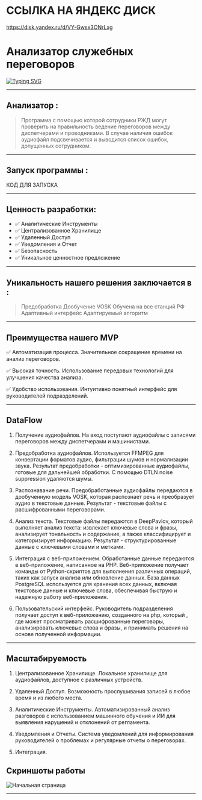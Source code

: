 # ССЫЛКА НА ЯНДЕКС ДИСК

https://disk.yandex.ru/d/VY-Gwsx3ONrLxg

# Анализатор служебных переговоров

[![Typing SVG](https://readme-typing-svg.herokuapp.com?color=%&lines=Автоматизация+Мультиплатформенность)](https://git.io/typing-svg)

---

## Анализатор :

> Программа с помощью которой сотрудники РЖД могут проверить на правильность ведение переговоров между диспетчерами и проводниками. В случае наличия ошибок аудиофайл подсвечивается и выводится список ошибок, допущенных сотрудником.

---

## Запуск программы :

КОД ДЛЯ ЗАПУСКА

---

## Ценность разработки:

- ✅ Аналитические Инструменты
- ✅ Централизованное Хранилище
- ✅ Удаленный Доступ
- ✅ Уведомления и Отчет
- ✅ Безопасность
- ✅ Уникальное ценностное предложение

---

## Уникальность нашего решения заключается в :

> Предобработка
> Дообучение VOSK
> Обучена на все станций РФ
> Адаптивный интерфейс
> Адаптируемый алгоритм

---

## Преимущества нашего MVP

✅ Автоматизация процесса. Значительное сокращение времени на анализ переговоров.

✅ Высокая точность. Использование передовых технологий для улучшения качества анализа.

✅ Удобство использования. Интуитивно понятный интерфейс для руководителей подразделений.

---

## DataFlow

1. Получение аудиофайлов. На вход поступают аудиофайлы с записями переговоров между диспетчерами и машинистами.

2. Предобработка аудиофайлов. Используется FFMPEG для конвертации форматов аудио, фильтрации шумов и нормализации звука. Результат предобработки - оптимизированные аудиофайлы, готовые для дальнейшей обработки. С помощью DTLN noise suppression удаляются шумы.

3. Распознавание речи. Предобработанные аудиофайлы передаются в дообученную модель VOSK, которая распознает речь и преобразует аудио в текстовые данные. Результат - текстовые файлы с расшифрованными переговорами.

4. Анализ текста. Текстовые файлы передаются в DeepPavlov, который выполняет анализ текста: извлекает ключевые слова и фразы, анализирует тональность и содержание, а также классифицирует и категоризирует информацию. Результат - структурированные данные с ключевыми словами и метками.

5. Интеграция с веб-приложением. Обработанные данные передаются в веб-приложение, написанное на PHP. Веб-приложение получает команды от Python-скриптов для выполнения различных операций, таких как запуск анализа или обновление данных. База данных PostgreSQL используется для хранения всех данных, включая текстовые данные и ключевые слова, обеспечивая быструю и надежную
   работу веб-приложения.

6. Пользовательский интерфейс. Руководитель подразделения получает доступ к веб-приложению, созданного на php, который , где может просматривать расшифрованные переговоры, анализировать ключевые слова и фразы, и принимать решения на основе полученной информации.

---

## Масштабируемость

1. Централизованное Хранилище. Локальное хранилище для аудиофайлов, доступное с различных устройств.

2. Удаленный Доступ. Возможность прослушивания записей в любое время и из любого места.

3. Аналитические Инструменты. Автоматизированный анализ разговоров с использованием машинного обучения и ИИ для выявления нарушений и отклонений от регламента.

4. Уведомления и Отчеты. Система уведомлений для информирования руководителей о проблемах и регулярные отчеты о переговорах.

5. Интеграция.

## Скриншоты работы

![Начальная страница](screenshot.png "Орк")

---

